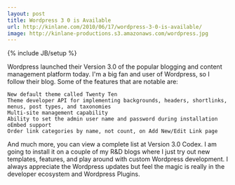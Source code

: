 ```yaml
---
layout: post
title: Wordpress 3 0 is Available
url: http://kinlane.com/2010/06/17/wordpress-3-0-is-available/
image: http://kinlane-productions.s3.amazonaws.com/wordpress.jpg
---
```

{% include JB/setup %}
Wordpress launched their Version 3.0 of the popular blogging and content management platform today. I'm a big fan and user of Wordpress, so I follow their blog.
Some of the features that are notable are:

	New default theme called Twenty Ten
	Theme developer API for implementing backgrounds, headers, shortlinks, menus, post types, and taxonomies
	Multi-site management capability
	Ability to set the admin user name and password during installation
	oEmbed support
	Order link categories by name, not count, on Add New/Edit Link page

And much more, you can view a complete list at Version 3.0 Codex. I am going to install it on a couple of my R&amp;D blogs where I just try out new templates, features, and play around with custom Wordpress development.
I always appreciate the Wordpress updates but feel the magic is really in the developer ecosystem and Wordpress Plugins.